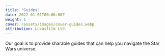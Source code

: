 ```yaml
---
title: "Guides"
date: 2022-01-01T00:00:00Z
weight: 1
cover: /assets/images/cover-guides.webp
attribution: Lucasfilm Ltd.
---
```


Our goal is to provide sharable guides that can help you navigate the Star Wars universe.
